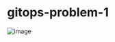 # gitops-problem-1

![image](https://user-images.githubusercontent.com/36604/221351238-fd552ec0-d517-4965-8209-9a43818005f6.png)
